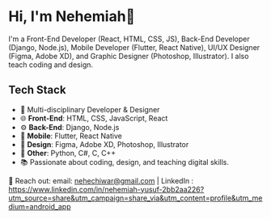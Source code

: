 # Hi, I'm Nehemiah👋
I'm a Front-End Developer (React, HTML, CSS, JS), Back-End Developer (Django, Node.js), Mobile Developer (Flutter, React Native), UI/UX Designer (Figma, Adobe XD), and Graphic Designer (Photoshop, Illustrator). I also teach coding and design.

## Tech Stack
- 🚀 Multi-disciplinary Developer & Designer
- 🌐 **Front-End**: HTML, CSS, JavaScript, React
- ⚙️ **Back-End**: Django, Node.js
- 📱 **Mobile**: Flutter, React Native
- 🎨 **Design**: Figma, Adobe XD, Photoshop, Illustrator
- 🐍 **Other**: Python, C#, C, C++
- 📚 Passionate about coding, design, and teaching digital skills.


📩 Reach out: email: nehechiwar@gmail.com | LinkedIn : https://www.linkedin.com/in/nehemiah-yusuf-2bb2aa226?utm_source=share&utm_campaign=share_via&utm_content=profile&utm_medium=android_app
